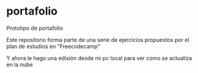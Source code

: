 # portafolio
Prototipo de portafolio

Este repositorio forma parte de una serie de ejercicios propuestos por el plan de estudios en "Freecodecamp"

Y ahora le hago una edisión desde mi pc local para ver como se actualiza en la nube